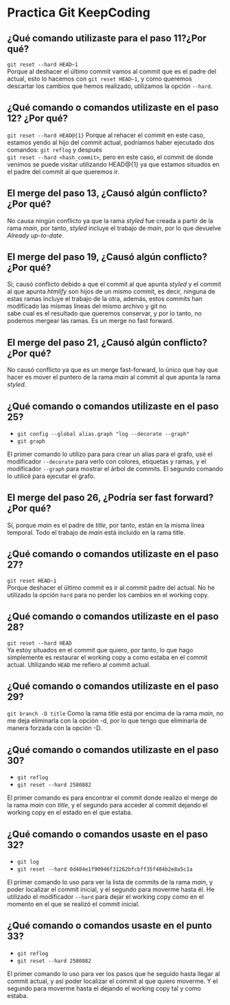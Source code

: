 # Practica Git KeepCoding

## ¿Qué comando utilizaste para el paso 11?¿Por qué?  
`git reset --hard HEAD~1`  
Porque al deshacer el último commit vamos al commit que es el padre del actual, esto lo hacemos con `git reset HEAD~1`, y como queremos  
descartar los cambios que hemos realizado, utilizamos la opción `--hard`.  

## ¿Qué comando o comandos utilizaste en el paso 12? ¿Por qué?
`git reset --hard HEAD@{1}`
Porque al rehacer el commit en este caso, estamos yendo al hijo del commit actual, podríamos haber ejecutado dos comandos: `git reflog` y después  
`git reset --hard <hash_commit>`, pero en este caso, el commit de donde venimos se puede visitar utilizando HEAD@{1} ya que estamos situados 
en el padre del commit al que queremos ir.

## El merge del paso 13, ¿Causó algún conflicto? ¿Por qué?  
No causa ningún conflicto ya que la rama *styled* fue creada a partir de la rama *main*, por tanto, *styled* incluye el trabajo de *main*,
por lo que devuelve *Already up-to-date*.  

## El merge del paso 19, ¿Causó algún conflicto? ¿Por qué?
Si, causó conflicto debido a que el commit al que apunta *styled* y el commit al que apunta *htmlify* son hijos de un mismo commit, es decir,
ninguna de estas ramas incluye el trabajo de la otra, además, estos commits han modificado las mismas líneas del mismo archivo y git no  
sabe cual es el resultado que queremos conservar, y por lo tanto, no podemos mergear las ramas. Es un merge no fast forward.  

## El merge del paso 21, ¿Causó algún conflicto? ¿Por qué?
No causó conflicto ya que es un merge fast-forward, lo único que hay que hacer es mover el puntero de la rama *main* al commit al que
apunta la rama *styled*.

## ¿Qué comando o comandos utilizaste en el paso 25?
* `git config --global alias.graph "log --decorate --graph"`  
* `git graph`

El primer comando lo utilizo para para crear un alias para el grafo, usé el modificador `--decorate` para verlo con
colores, etiquetas y ramas, y el modificador `--graph` para mostrar el árbol de commits. El segundo comando lo utilicé para ejecutar el grafo.

## El merge del paso 26, ¿Podría ser fast forward? ¿Por qué?
Sí, porque *main* es el padre de *title*, por tanto, están en la misma línea temporal. Todo el trabajo de *main* está incluido en la
rama title.

## ¿Qué comando o comandos utilizaste en el paso 27?
`git reset HEAD~1`  
Porque deshacer el último commit es ir al commit padre del actual. No he utilizado la opción `hard` para no perder los cambios en el working copy.  

## ¿Qué comando o comandos utilizaste en el paso 28?  
`git reset --hard HEAD`  
Ya estoy situados en el commit que quiero, por tanto, lo que hago simplemente es restaurar el working copy a como estaba en el
commit actual. Utilizando `HEAD` me refiero al commit actual.

## ¿Qué comando o comandos utilizaste en el paso 29?   
`git branch -D title`
Como la rama *title* está por encima de la rama *main*, no me deja eliminarla con la opción -d, por lo que tengo que eliminarla de manera
forzada con la opción -D.

## ¿Qué comando o comandos utilizaste en el paso 30?  
* `git reflog`
* `git reset --hard 2580882`

El primer comando es para encontrar el commit donde realizo el merge de la rama *main* con *title*, y el segundo para acceder al commit
dejando el working copy en el estado en el que estaba.

## ¿Qué comando o comandos usaste en el paso 32?  
* `git log`
* `git reset --hard 0d484e1f90946f31262bfcbff35f484b2e8a5c1a`

El primer comando lo uso para ver la lista de commits de la rama *main*, y poder localizar el commit inicial, y el segundo para moverme hasta él. He 
utilizado el modificador `--hard` para dejar el working copy como en el momento en el que se realizó el commit inicial.

## ¿Qué comando o comandos usaste en el punto 33?
* `git reflog`
* `git reset --hard 2580882`

El primer comando lo uso para ver los pasos que he seguido hasta llegar al commit actual, y así poder localizar el commit al que quiero moverme. Y el
segundo para moverme hasta el dejando el working copy tal y como estaba.
